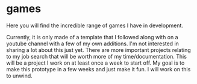 # games

Here you will find the incredible range of games I have in development.

Currently, it is only made of a template that I followed along with on a youtube channel with a few of my own additions. I'm not interested in sharing a lot about this just yet. There are more important projects relating to my job search that will be worth more of my time/documentation. This will be a project I work on at least once a week to start off. My goal is to make this prototype in a few weeks and just make it fun. I will work on this to unwind.
